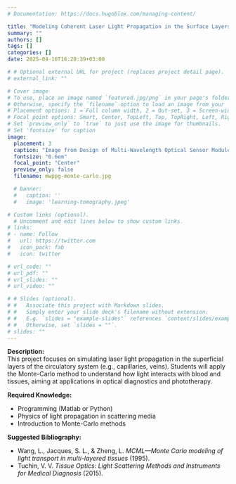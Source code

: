 ```yaml
---
# Documentation: https://docs.hugoblox.com/managing-content/

title: "Modeling Coherent Laser Light Propagation in the Surface Layers of the Circulatory System Using the Monte-Carlo Method"
summary: ""
authors: []
tags: []
categories: []
date: 2025-04-16T16:20:39+03:00

# # Optional external URL for project (replaces project detail page).
# external_link: ""

# Cover image
# To use, place an image named `featured.jpg/png` in your page's folder.
# Otherwise, specify the `filename` option to load an image from your `assets/media/` folder.
# Placement options: 1 = Full column width, 2 = Out-set, 3 = Screen-width
# Focal point options: Smart, Center, TopLeft, Top, TopRight, Left, Right, BottomLeft, Bottom, BottomRight
# Set `preview_only` to `true` to just use the image for thumbnails.
# Set 'fontsize' for caption
image:
  placement: 3
  caption: "Image from Design of Multi-Wavelength Optical Sensor Module for Depth-Dependent Photoplethysmography. https://www.mdpi.com/ 1424-8220/19/24/5441."
  fontsize: "0.6em"
  focal_point: "Center"
  preview_only: false
  filename: mwppg-monte-carlo.jpg

  # banner:
  #   caption: ''
  #   image: 'learning-tomography.jpeg'

# Custom links (optional).
  # Uncomment and edit lines below to show custom links.
# links:
# - name: Follow
#   url: https://twitter.com
#   icon_pack: fab
#   icon: twitter

# url_code: ""
# url_pdf: ""
# url_slides: ""
# url_video: ""

# # Slides (optional).
# #   Associate this project with Markdown slides.
# #   Simply enter your slide deck's filename without extension.
# #   E.g. `slides = "example-slides"` references `content/slides/example-slides.md`.
# #   Otherwise, set `slides = ""`.
# slides: ""
---
```

<!-- ![screen reader text](mwppg-monte-carlo.jpg "caption") -->
**Description:**  
This project focuses on simulating laser light propagation in the superficial layers of the circulatory system (e.g., capillaries, veins). Students will apply the Monte-Carlo method to understand how light interacts with blood and tissues, aiming at applications in optical diagnostics and phototherapy.

**Required Knowledge:**  
- Programming (Matlab or Python)  
- Physics of light propagation in scattering media  
- Introduction to Monte-Carlo methods  

**Suggested Bibliography:**  
- Wang, L., Jacques, S. L., & Zheng, L. _MCML—Monte Carlo modeling of light transport in multi-layered tissues_ (1995).  
- Tuchin, V. V. _Tissue Optics: Light Scattering Methods and Instruments for Medical Diagnosis_ (2015).  
<!--more-->